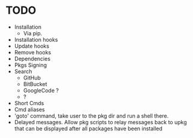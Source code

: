 # TODO

* Installation
    * Via pip.  
* Installation hooks
* Update hooks
* Remove hooks
* Dependencies
* Pkgs Signing
* Search
    * GitHub
    * BitBucket
    * GoogleCode ?
    * ?
* Short Cmds
* Cmd aliases
* 'goto' command, take user to the pkg dir and run a shell there.
* Delayed messages. Allow pkg scripts to relay messages back to upkg that can be displayed after all packages have been installed
